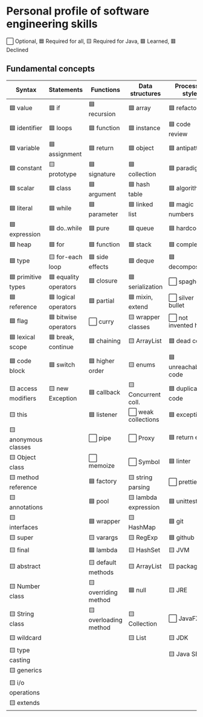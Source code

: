 # Personal profile of software engineering skills

⬜ Optional, 🟦 Required for all, 🟨 Required for Java, 🟩 Learned, 🟥 Declined

## Fundamental concepts

| Syntax               | Statements            | Functions             | Data structures     | Process & style      | Concepts & interfaces
|----------------------|-----------------------|-----------------------|---------------------|----------------------|----------------------|
| 🟦 value             | 🟦 if                 | 🟦 recursion          | 🟦 array            | 🟦 refactoring       | 🟨 Serializable     |
| 🟦 identifier        | 🟦 loops              | 🟦 function           | 🟦 instance         | 🟦 code review       | 🟨 Comparable       |
| 🟦 variable          | 🟦 assignment         | 🟦 return             | 🟦 object           | 🟦 antipatterns      | 🟨 Runnable         |
| 🟦 constant          | 🟨 prototype          | 🟦 signature          | 🟦 collection       | 🟦 paradigm          | 🟨 Iterable         |
| 🟦 scalar            | 🟦 class              | 🟦 argument           | 🟦 hash table       | 🟦 algorithm         | 🟨 Iterator         |
| 🟦 literal           | 🟦 while              | 🟦 parameter          | 🟦 linked list      | 🟦 magic numbers     | 🟨 Predicate        |
| 🟦 expression        | 🟦 do..while          | 🟦 pure               | 🟦 queue            | 🟦 hardcode          | 🟨 Function         |
| 🟦 heap              | 🟦 for                | 🟦 function           | 🟦 stack            | 🟦 complexity        | 🟨 Callable         |
| 🟦 type              | 🟨 for-each loop      | 🟦 side effects       | 🟦 deque            | 🟦 decomposition     | 🟨 Multithreading   |
| 🟦 primitive types   | 🟦 equality operators | 🟦 closure            | 🟦 serialization    | ⬜️ spaghetti         | 🟨 Event            |
| 🟦 reference         | 🟦 logical operators  | 🟦 partial            | 🟦 mixin, extend    | ⬜️ silver bullet     | 🟨 EventListener    |
| 🟦 flag              | 🟦 bitwise operators  | ⬜️ curry              | 🟨 wrapper classes  | ⬜️ not invented here | 🟨 Synchronization  |
| 🟦 lexical scope     | 🟦 break, continue    | 🟦 chaining           | 🟨 ArrayList        | 🟦 dead code         |
| 🟦 code block        | 🟦 switch             | 🟦 higher order       | 🟨 enums            | 🟦 unreachable code  |
| 🟨 access modifiers  | 🟨 new Exception      | 🟦 callback           | 🟨 Concurrent coll. | 🟦 duplicate code    |
| 🟨 this              |                       | 🟦 listener           | ⬜️ weak collections | 🟦 exception         |
| 🟨 anonymous classes |                       | ⬜️ pipe               | ⬜️ Proxy            | 🟦 return early      |
| 🟨 Object class      |                       | ⬜️ memoize            | ⬜️ Symbol           | 🟦 linter            |
| 🟨 method reference  |                       | 🟦 factory            | 🟨 string parsing   | ⬜️ prettier          |
| 🟨 annotations       |                       | 🟦 pool               | 🟨 lambda expression| 🟦 unittest          |
| 🟨 interfaces        |                       | 🟦 wrapper            | 🟨 HashMap          | 🟦 git               |
| 🟨 super             |                       | 🟨 varargs            | 🟨 RegExp           | 🟦 github            |
| 🟨 final             |                       | 🟦 lambda             | 🟨 HashSet          | 🟨 JVM               |
| 🟨 abstract          |                       | 🟨 default methods    | 🟨 ArrayList        | 🟨 packages          |
| 🟨 Number class      |                       | 🟨 overriding method  | 🟦 null             | 🟨 JRE               |
| 🟨 String class      |                       | 🟨 overloading method | 🟨 Collection       | ⬜️ JavaFX            |
| 🟨 wildcard          |                       |                       | 🟨 List             | 🟨 JDK               |
| 🟨 type casting      |                       |                       |                     | 🟨 Java SE/EE        |
| 🟨 generics          |                       |                       |                     |                      |
| 🟨 i/o operations    |                       |                       |                     |                      |
| 🟨 extends           |                       |                       |                     |                      |



